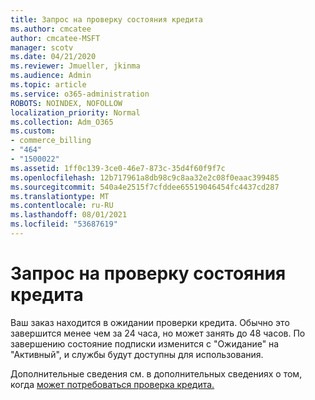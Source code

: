 ```yaml
---
title: Запрос на проверку состояния кредита
ms.author: cmcatee
author: cmcatee-MSFT
manager: scotv
ms.date: 04/21/2020
ms.reviewer: Jmueller, jkinma
ms.audience: Admin
ms.topic: article
ms.service: o365-administration
ROBOTS: NOINDEX, NOFOLLOW
localization_priority: Normal
ms.collection: Adm_O365
ms.custom:
- commerce_billing
- "464"
- "1500022"
ms.assetid: 1ff0c139-3ce0-46e7-873c-35d4f60f9f7c
ms.openlocfilehash: 12b717961a8db98c9c8aa32e2c08f0eaac399485
ms.sourcegitcommit: 540a4e2515f7cfddee65519046454fc4437cd287
ms.translationtype: MT
ms.contentlocale: ru-RU
ms.lasthandoff: 08/01/2021
ms.locfileid: "53687619"
---
```

# <a name="credit-check-status-request"></a>Запрос на проверку состояния кредита

Ваш заказ находится в ожидании проверки кредита. Обычно это завершится менее чем за 24 часа, но может занять до 48 часов. По завершению состояние подписки изменится с "Ожидание" на "Активный", и службы будут доступны для использования.

Дополнительные сведения см. в дополнительных сведениях о том, когда [может потребоваться проверка кредита.](/microsoft-365/commerce/billing-and-payments/pay-for-your-subscription#pay-by-invoice-check-or-eft)
